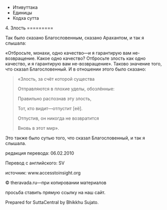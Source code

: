 









* Итивуттака
* Единицы
* Кодха сутта


4\. Злость
\=\=\=\=\=\=\=\=\=



Так было сказано Благословенным, сказано Арахантом, и так я слышала:


«Отбросьте, монахи, одно качество—и я гарантирую вам не\-возвращение\. Какое одно качество? Отбросьте злость как одно качество, и я гарантирую вам не\-возвращение»\. Таково значение того, что сказал Благословенный\. И в отношении этого было сказано:



> «Злость, за счёт которой существа  
> 
> Отправляются в плохие уделы, обозлённые:  
> 
> Правильно распознав эту злость,  
> 
> Тот, кто видит—отпустит \[её\]\.  
> 
> Отпустив, он никогда не возвратится  
> 
> Вновь в этот мир»\.


Это также было сутью того, что сказал Благословенный, и так я слышала\.



редакция перевода: 06\.02\.2010


Перевод с английского: SV


источник: www\.accesstoinsight\.org


© theravada\.ru—при копировании материалов


просьба ставить прямую ссылку на наш сайт\.


Prepared for SuttaCentral by Bhikkhu Sujato\.







